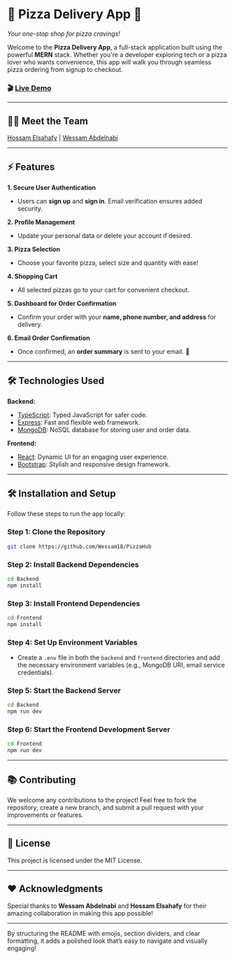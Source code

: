 # 🍕 Pizza Delivery App 🍕  
*Your one-stop shop for pizza cravings!*

Welcome to the **Pizza Delivery App**, a full-stack application built using the powerful **MERN** stack. Whether you're a developer exploring tech or a pizza lover who wants convenience, this app will walk you through seamless pizza ordering from signup to checkout.

### 🎬 [Live Demo](https://drive.google.com/file/d/1OOEk41qp6aYnfjk685VqOi1vyiWBaIg3/view?usp=drive_link)

---

## 👨‍💻 Meet the Team  
[Hossam Elsahafy](https://www.linkedin.com/in/hossam-elsahafy-4b8648248/) | [Wessam Abdelnabi](https://www.linkedin.com/in/wessam-abdelnabi-3261751ba/)

---

## ⚡ Features  
**1. Secure User Authentication**  
- Users can **sign up** and **sign in**. Email verification ensures added security.
  
**2. Profile Management**  
- Update your personal data or delete your account if desired.

**3. Pizza Selection**  
- Choose your favorite pizza, select size and quantity with ease!

**4. Shopping Cart**  
- All selected pizzas go to your cart for convenient checkout.

**5. Dashboard for Order Confirmation**  
- Confirm your order with your **name, phone number, and address** for delivery.

**6. Email Order Confirmation**  
- Once confirmed, an **order summary** is sent to your email. 📨

---

## 🛠 Technologies Used  

**Backend:**  
- [TypeScript](https://www.typescriptlang.org/): Typed JavaScript for safer code.  
- [Express](https://expressjs.com/): Fast and flexible web framework.  
- [MongoDB](https://www.mongodb.com/): NoSQL database for storing user and order data.

**Frontend:**  
- [React](https://reactjs.org/): Dynamic UI for an engaging user experience.  
- [Bootstrap](https://getbootstrap.com/): Stylish and responsive design framework.

---

## 🛠 Installation and Setup  

Follow these steps to run the app locally:  

### Step 1: Clone the Repository  
```bash
git clone https://github.com/Wessam18/PizzaHub
```

### Step 2: Install Backend Dependencies  
```bash
cd Backend
npm install
```

### Step 3: Install Frontend Dependencies  
```bash
cd Frontend
npm install
```

### Step 4: Set Up Environment Variables  
- Create a `.env` file in both the `backend` and `frontend` directories and add the necessary environment variables (e.g., MongoDB URI, email service credentials).

### Step 5: Start the Backend Server  
```bash
cd Backend
npm run dev
```

### Step 6: Start the Frontend Development Server  
```bash
cd Frontend
npm run dev
```

---

## 📚 Contributing  
We welcome any contributions to the project! Feel free to fork the repository, create a new branch, and submit a pull request with your improvements or features.

---

## 📝 License  
This project is licensed under the MIT License.

---

## ❤️ Acknowledgments  
Special thanks to **Wessam Abdelnabi** and **Hossam Elsahafy** for their amazing collaboration in making this app possible!

---

By structuring the README with emojis, section dividers, and clear formatting, it adds a polished look that’s easy to navigate and visually engaging!
